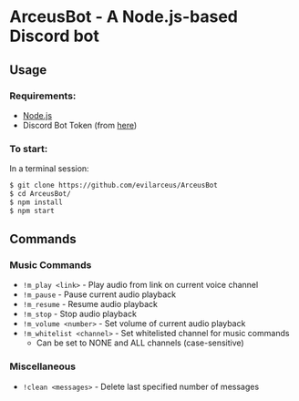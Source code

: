 # ArceusBot - A Node.js-based Discord bot

## Usage
### Requirements:
* [Node.js](https://nodejs.org/en/)
* Discord Bot Token (from [here](https://discordapp.com/developers/applications/me))

### To start:
In a terminal session: 

```bash
$ git clone https://github.com/evilarceus/ArceusBot
$ cd ArceusBot/
$ npm install
$ npm start
```

## Commands
### Music Commands
* ```!m_play <link>``` - Play audio from link on current voice channel
* ```!m_pause``` - Pause current audio playback
* ```!m_resume``` - Resume audio playback
* ```!m_stop``` - Stop audio playback
* ```!m_volume <number>``` - Set volume of current audio playback
* ```!m_whitelist <channel>``` - Set whitelisted channel for music commands
    * Can be set to NONE and ALL channels (case-sensitive)

### Miscellaneous
* ```!clean <messages>``` - Delete last specified number of messages
